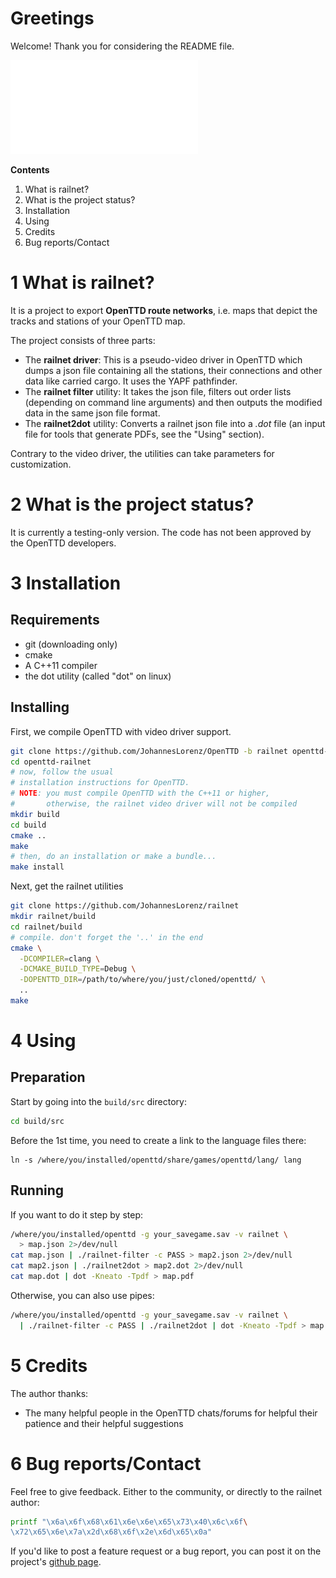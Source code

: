 # Greetings
Welcome! Thank you for considering the README file.

![An example image](data/example.pdf "Example output")

**Contents**
  1. What is railnet?
  2. What is the project status?
  3. Installation
  4. Using
  5. Credits
  6. Bug reports/Contact

# 1 What is railnet?
It is a project to export **OpenTTD route networks**, i.e. maps that depict
the tracks and stations of your OpenTTD map.

The project consists of three parts:
  * The **railnet driver**: This is a pseudo-video driver in OpenTTD which
    dumps a json file containing all the stations, their connections and other
    data like carried cargo. It uses the YAPF pathfinder.
  * The **railnet filter** utility: It takes the json file, filters out order
    lists (depending on command line arguments) and then outputs the modified
    data in the same json file format.
  * The **railnet2dot** utility: Converts a railnet json file into a *.dot*
    file (an input file for tools that generate PDFs, see the "Using"
    section).

Contrary to the video driver, the utilities can take parameters for
customization.

# 2 What is the project status?
It is currently a testing-only version. The code has not been approved by the
OpenTTD developers.

# 3 Installation
## Requirements
  * git (downloading only)
  * cmake
  * A C++11 compiler
  * the dot utility (called "dot" on linux)

## Installing

First, we compile OpenTTD with video driver support.

```sh
git clone https://github.com/JohannesLorenz/OpenTTD -b railnet openttd-railnet
cd openttd-railnet
# now, follow the usual
# installation instructions for OpenTTD.
# NOTE: you must compile OpenTTD with the C++11 or higher,
#       otherwise, the railnet video driver will not be compiled
mkdir build
cd build
cmake ..
make
# then, do an installation or make a bundle...
make install
```

Next, get the railnet utilities
```sh
git clone https://github.com/JohannesLorenz/railnet
mkdir railnet/build
cd railnet/build
# compile. don't forget the '..' in the end
cmake \
  -DCOMPILER=clang \
  -DCMAKE_BUILD_TYPE=Debug \
  -DOPENTTD_DIR=/path/to/where/you/just/cloned/openttd/ \
  ..
make
```

# 4 Using

## Preparation

Start by going into the `build/src` directory:
```sh
cd build/src
```

Before the 1st time, you need to create a link to the language files there:
```
ln -s /where/you/installed/openttd/share/games/openttd/lang/ lang
```

## Running

If you want to do it step by step:
```sh
/where/you/installed/openttd -g your_savegame.sav -v railnet \
  > map.json 2>/dev/null
cat map.json | ./railnet-filter -c PASS > map2.json 2>/dev/null
cat map2.json | ./railnet2dot > map2.dot 2>/dev/null
cat map.dot | dot -Kneato -Tpdf > map.pdf
```

Otherwise, you can also use pipes:
```sh
/where/you/installed/openttd -g your_savegame.sav -v railnet \
  | ./railnet-filter -c PASS | ./railnet2dot | dot -Kneato -Tpdf > map.pdf
```

# 5 Credits
The author thanks:
  * The many helpful people in the OpenTTD chats/forums for helpful
    their patience and their helpful suggestions

# 6 Bug reports/Contact

Feel free to give feedback. Either to the community, or directly to the
railnet author:

```sh
printf "\x6a\x6f\x68\x61\x6e\x6e\x65\x73\x40\x6c\x6f\
\x72\x65\x6e\x7a\x2d\x68\x6f\x2e\x6d\x65\x0a"
```

If you'd like to post a feature request or a bug report, you can post it on
the project's
[github page](https://github.com/JohannesLorenz/railnet/issues/new).

